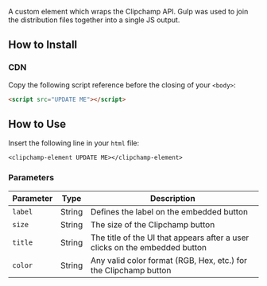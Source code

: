 A custom element which wraps the Clipchamp API.
Gulp was used to join the distribution files together into a single JS output.

## How to Install
### CDN

Copy the following script reference before the closing of your `<body>`:
```html
<script src="UPDATE ME"></script>
```

## How to Use
Insert the following line in your `html` file:
```
<clipchamp-element UPDATE ME></clipchamp-element>
```

### Parameters
| Parameter | Type | Description |
| --- | --- | --- |
| `label` | String | Defines the label on the embedded button |
| `size` | String | The size of the Clipchamp button |
| `title` | String | The title of the UI that appears after a user clicks on the embedded button |
| `color` | String | Any valid color format (RGB, Hex, etc.) for the Clipchamp button |

